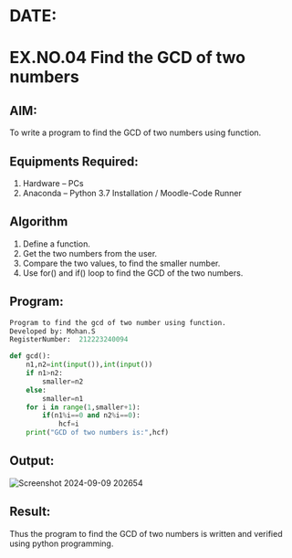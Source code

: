 # DATE:
# EX.NO.04 Find the GCD of two numbers

## AIM:
To write a program to find the GCD of two numbers using function.

## Equipments Required:
1. Hardware – PCs
2. Anaconda – Python 3.7 Installation / Moodle-Code Runner

## Algorithm
1. Define a function.
2. Get the two numbers from the user.
3. Compare the two values, to find the smaller number.
4. Use for() and if() loop to find the GCD of the two numbers.

## Program:
```python
Program to find the gcd of two number using function.
Developed by: Mohan.S
RegisterNumber:  212223240094

def gcd():
    n1,n2=int(input()),int(input())
    if n1>n2:
        smaller=n2
    else:
        smaller=n1
    for i in range(1,smaller+1):
        if(n1%i==0 and n2%i==0):
            hcf=i
    print("GCD of two numbers is:",hcf)        
```

## Output:

![Screenshot 2024-09-09 202654](https://github.com/user-attachments/assets/ce820595-be65-4467-ba3a-8f882d0df1f0)


## Result:
Thus the program to find the GCD of two numbers is written and verified using python programming.
